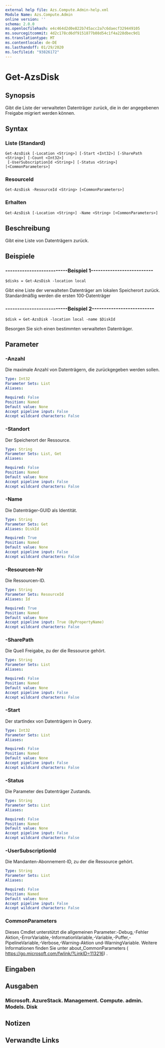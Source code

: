```yaml
---
external help file: Azs.Compute.Admin-help.xml
Module Name: Azs.Compute.Admin
online version: ''
schema: 2.0.0
ms.openlocfilehash: e4c464d2d0e822b745acc2a7c6daecf329449105
ms.sourcegitcommit: 4d2c178cd6df9151877b08d54c1f4a228dbec9d1
ms.translationtype: MT
ms.contentlocale: de-DE
ms.lasthandoff: 01/29/2020
ms.locfileid: "93826172"
---
```

# Get-AzsDisk

## Synopsis
Gibt die Liste der verwalteten Datenträger zurück, die in der angegebenen Freigabe migriert werden können.

## Syntax

### Liste (Standard)
```
Get-AzsDisk [-Location <String>] [-Start <Int32>] [-SharePath <String>] [-Count <Int32>]
 [-UserSubscriptionId <String>] [-Status <String>] [<CommonParameters>]
```

### ResourceId
```
Get-AzsDisk -ResourceId <String> [<CommonParameters>]
```

### Erhalten
```
Get-AzsDisk [-Location <String>] -Name <String> [<CommonParameters>]
```

## Beschreibung
Gibt eine Liste von Datenträgern zurück.

## Beispiele

### --------------------------Beispiel 1--------------------------
```
$disks = Get-AzsDisk -location local
```

Gibt eine Liste der verwalteten Datenträger am lokalen Speicherort zurück.
Standardmäßig werden die ersten 100-Datenträger

### --------------------------Beispiel 2--------------------------
```
$disk = Get-AzsDisk -location local -name $DiskId
```

Besorgen Sie sich einen bestimmten verwalteten Datenträger.

## Parameter

### -Anzahl
Die maximale Anzahl von Datenträgern, die zurückgegeben werden sollen.

```yaml
Type: Int32
Parameter Sets: List
Aliases: 

Required: False
Position: Named
Default value: None
Accept pipeline input: False
Accept wildcard characters: False
```

### -Standort
Der Speicherort der Ressource.

```yaml
Type: String
Parameter Sets: List, Get
Aliases: 

Required: False
Position: Named
Default value: None
Accept pipeline input: False
Accept wildcard characters: False
```

### -Name
Die Datenträger-GUID als Identität.

```yaml
Type: String
Parameter Sets: Get
Aliases: DiskId

Required: True
Position: Named
Default value: None
Accept pipeline input: False
Accept wildcard characters: False
```

### -Resourcen-Nr
Die Ressourcen-ID.

```yaml
Type: String
Parameter Sets: ResourceId
Aliases: Id

Required: True
Position: Named
Default value: None
Accept pipeline input: True (ByPropertyName)
Accept wildcard characters: False
```

### -SharePath
Die Quell Freigabe, zu der die Ressource gehört.

```yaml
Type: String
Parameter Sets: List
Aliases: 

Required: False
Position: Named
Default value: None
Accept pipeline input: False
Accept wildcard characters: False
```

### -Start
Der startIndex von Datenträgern in Query.

```yaml
Type: Int32
Parameter Sets: List
Aliases: 

Required: False
Position: Named
Default value: None
Accept pipeline input: False
Accept wildcard characters: False
```

### -Status
Die Parameter des Datenträger Zustands.

```yaml
Type: String
Parameter Sets: List
Aliases: 

Required: False
Position: Named
Default value: None
Accept pipeline input: False
Accept wildcard characters: False
```

### -UserSubscriptionId
Die Mandanten-Abonnement-ID, zu der die Ressource gehört.

```yaml
Type: String
Parameter Sets: List
Aliases: 

Required: False
Position: Named
Default value: None
Accept pipeline input: False
Accept wildcard characters: False
```

### CommonParameters
Dieses Cmdlet unterstützt die allgemeinen Parameter:-Debug,-Fehler Aktion,-ErrorVariable,-InformationVariable,-Variable,-Puffer,-PipelineVariable,-Verbose,-Warning-Aktion und-WarningVariable. Weitere Informationen finden Sie unter about_CommonParameters ( https://go.microsoft.com/fwlink/?LinkID=113216) .

## Eingaben

## Ausgaben

### Microsoft. AzureStack. Management. Compute. admin. Models. Disk

## Notizen

## Verwandte Links

